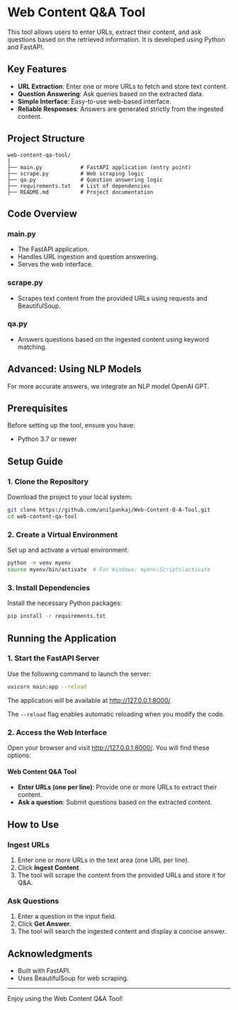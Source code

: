 # Web Content Q&A Tool

This tool allows users to enter URLs, extract their content, and ask questions based on the retrieved information. It is developed using Python and FastAPI.

## Key Features

- **URL Extraction**: Enter one or more URLs to fetch and store text content.
- **Question Answering**: Ask queries based on the extracted data.
- **Simple Interface**: Easy-to-use web-based interface.
- **Reliable Responses**: Answers are generated strictly from the ingested content.

## Project Structure

```
web-content-qa-tool/
│
├── main.py            # FastAPI application (entry point)
├── scrape.py          # Web scraping logic
├── qa.py              # Question answering logic
├── requirements.txt   # List of dependencies
├── README.md          # Project documentation
```

## Code Overview

### main.py
- The FastAPI application.
- Handles URL ingestion and question answering.
- Serves the web interface.

### scrape.py
- Scrapes text content from the provided URLs using requests and BeautifulSoup.

### qa.py
- Answers questions based on the ingested content using keyword matching.

## Advanced: Using NLP Models
For more accurate answers, we integrate an NLP model OpenAI GPT.

## Prerequisites

Before setting up the tool, ensure you have:

- Python 3.7 or newer

## Setup Guide

### 1. Clone the Repository

Download the project to your local system:

```sh
git clone https://github.com/anilpankaj/Web-Content-Q-A-Tool.git
cd web-content-qa-tool
```

### 2. Create a Virtual Environment

Set up and activate a virtual environment:

```sh
python -m venv myenv
source myenv/bin/activate  # For Windows: myenv\Scripts\activate
```

### 3. Install Dependencies

Install the necessary Python packages:

```sh
pip install -r requirements.txt
```

## Running the Application

### 1. Start the FastAPI Server

Use the following command to launch the server:

```sh
uvicorn main:app --reload
```

The application will be available at http://127.0.0.1:8000/.

The `--reload` flag enables automatic reloading when you modify the code.

### 2. Access the Web Interface

Open your browser and visit http://127.0.0.1:8000/. You will find these options:

#### Web Content Q&A Tool

- **Enter URLs (one per line)**: Provide one or more URLs to extract their content.
- **Ask a question**: Submit questions based on the extracted content.

## How to Use

### Ingest URLs

1. Enter one or more URLs in the text area (one URL per line).
2. Click **Ingest Content**.
3. The tool will scrape the content from the provided URLs and store it for Q&A.

### Ask Questions

1. Enter a question in the input field.
2. Click **Get Answer**.
3. The tool will search the ingested content and display a concise answer.

## Acknowledgments
- Built with FastAPI.
- Uses BeautifulSoup for web scraping.

---

Enjoy using the Web Content Q&A Tool!

